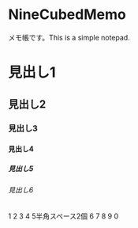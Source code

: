 # NineCubedMemo
メモ帳です。This is a simple notepad.

# 見出し1
## 見出し2
### 見出し3
#### 見出し4
##### 見出し5
###### 見出し6

1
2
3
4
5半角スペース2個 
6
7
8
9
0


